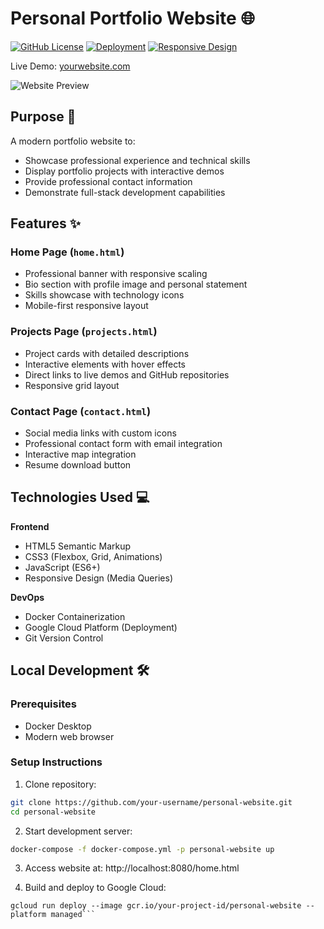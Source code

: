 # Personal Portfolio Website 🌐

[![GitHub License](https://img.shields.io/badge/license-MIT-blue.svg)](LICENSE)
[![Deployment](https://img.shields.io/badge/deployed_on-Google_Cloud-4285F4?logo=google-cloud)](https://your-website-url.com)
[![Responsive Design](https://img.shields.io/badge/mobile-responsive-success)]()

Live Demo: [yourwebsite.com](https://your-website-url.com)

![Website Preview](static/images/website-preview.png)

## Purpose 🚀
A modern portfolio website to:
- Showcase professional experience and technical skills
- Display portfolio projects with interactive demos
- Provide professional contact information
- Demonstrate full-stack development capabilities

## Features ✨

### **Home Page** (`home.html`)
- Professional banner with responsive scaling
- Bio section with profile image and personal statement
- Skills showcase with technology icons
- Mobile-first responsive layout

### **Projects Page** (`projects.html`)
- Project cards with detailed descriptions
- Interactive elements with hover effects
- Direct links to live demos and GitHub repositories
- Responsive grid layout

### **Contact Page** (`contact.html`)
- Social media links with custom icons
- Professional contact form with email integration
- Interactive map integration
- Resume download button

## Technologies Used 💻

**Frontend**
- HTML5 Semantic Markup
- CSS3 (Flexbox, Grid, Animations)
- JavaScript (ES6+)
- Responsive Design (Media Queries)

**DevOps**
- Docker Containerization
- Google Cloud Platform (Deployment)
- Git Version Control

## Local Development 🛠️

### Prerequisites
- Docker Desktop
- Modern web browser

### Setup Instructions
1. Clone repository:
```bash
git clone https://github.com/your-username/personal-website.git
cd personal-website
```

2. Start development server:
```bash
docker-compose -f docker-compose.yml -p personal-website up
```

3. Access website at:
http://localhost:8080/home.html

4. Build and deploy to Google Cloud:
```gcloud builds submit --tag gcr.io/your-project-id/personal-website
gcloud run deploy --image gcr.io/your-project-id/personal-website --platform managed```

